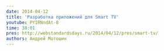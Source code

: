 ```yaml
---
date: 2014-04-12
title: 'Разработка приложений для Smart TV'
youtube: PYIRNndAt-8
time: 38:01
pres: http://webstandardsdays.ru/2014/04/12/pres/smart-tv/
authors: Андрей Мотошин
---
```

